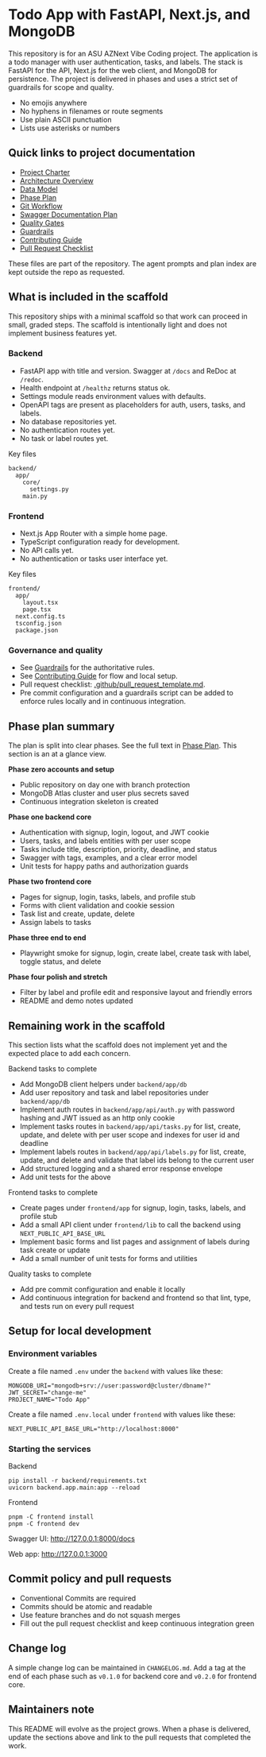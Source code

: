 # Todo App with FastAPI, Next.js, and MongoDB

This repository is for an ASU AZNext Vibe Coding project. The application is a todo manager with user authentication, tasks, and labels. The stack is FastAPI for the API, Next.js for the web client, and MongoDB for persistence. The project is delivered in phases and uses a strict set of guardrails for scope and quality.

* No emojis anywhere
* No hyphens in filenames or route segments
* Use plain ASCII punctuation
* Lists use asterisks or numbers

## Quick links to project documentation

* [Project Charter](docs/charter.md)
* [Architecture Overview](docs/architecture.md)
* [Data Model](docs/data_model.md)
* [Phase Plan](docs/phases.md)
* [Git Workflow](docs/git_workflow.md)
* [Swagger Documentation Plan](docs/swagger_plan.md)
* [Quality Gates](docs/quality_gates.md)
* [Guardrails](docs/GUARDRAILS.md)
* [Contributing Guide](CONTRIBUTING.md)
* [Pull Request Checklist](.github/pull_request_template.md)

These files are part of the repository. The agent prompts and plan index are kept outside the repo as requested.

## What is included in the scaffold

This repository ships with a minimal scaffold so that work can proceed in small, graded steps. The scaffold is intentionally light and does not implement business features yet.

### Backend

* FastAPI app with title and version. Swagger at `/docs` and ReDoc at `/redoc`.
* Health endpoint at `/healthz` returns status ok.
* Settings module reads environment values with defaults.
* OpenAPI tags are present as placeholders for auth, users, tasks, and labels.
* No database repositories yet.
* No authentication routes yet.
* No task or label routes yet.

Key files

```
backend/
  app/
    core/
      settings.py
    main.py
```

### Frontend

* Next.js App Router with a simple home page.
* TypeScript configuration ready for development.
* No API calls yet.
* No authentication or tasks user interface yet.

Key files

```
frontend/
  app/
    layout.tsx
    page.tsx
  next.config.ts
  tsconfig.json
  package.json
```

### Governance and quality

* See [Guardrails](docs/GUARDRAILS.md) for the authoritative rules.
* See [Contributing Guide](CONTRIBUTING.md) for flow and local setup.
* Pull request checklist: [.github/pull_request_template.md](.github/pull_request_template.md).
* Pre commit configuration and a guardrails script can be added to enforce rules locally and in continuous integration.

## Phase plan summary

The plan is split into clear phases. See the full text in [Phase Plan](docs/phases.md). This section is an at a glance view.

**Phase zero accounts and setup**  
* Public repository on day one with branch protection
* MongoDB Atlas cluster and user plus secrets saved
* Continuous integration skeleton is created

**Phase one backend core**  
* Authentication with signup, login, logout, and JWT cookie
* Users, tasks, and labels entities with per user scope
* Tasks include title, description, priority, deadline, and status
* Swagger with tags, examples, and a clear error model
* Unit tests for happy paths and authorization guards

**Phase two frontend core**  
* Pages for signup, login, tasks, labels, and profile stub
* Forms with client validation and cookie session
* Task list and create, update, delete
* Assign labels to tasks

**Phase three end to end**  
* Playwright smoke for signup, login, create label, create task with label, toggle status, and delete

**Phase four polish and stretch**  
* Filter by label and profile edit and responsive layout and friendly errors
* README and demo notes updated

## Remaining work in the scaffold

This section lists what the scaffold does not implement yet and the expected place to add each concern.

Backend tasks to complete

* Add MongoDB client helpers under `backend/app/db`
* Add user repository and task and label repositories under `backend/app/db`
* Implement auth routes in `backend/app/api/auth.py` with password hashing and JWT issued as an http only cookie
* Implement tasks routes in `backend/app/api/tasks.py` for list, create, update, and delete with per user scope and indexes for user id and deadline
* Implement labels routes in `backend/app/api/labels.py` for list, create, update, and delete and validate that label ids belong to the current user
* Add structured logging and a shared error response envelope
* Add unit tests for the above

Frontend tasks to complete

* Create pages under `frontend/app` for signup, login, tasks, labels, and profile stub
* Add a small API client under `frontend/lib` to call the backend using `NEXT_PUBLIC_API_BASE_URL`
* Implement basic forms and list pages and assignment of labels during task create or update
* Add a small number of unit tests for forms and utilities

Quality tasks to complete

* Add pre commit configuration and enable it locally
* Add continuous integration for backend and frontend so that lint, type, and tests run on every pull request

## Setup for local development

### Environment variables

Create a file named `.env` under the `backend` with values like these:

```
MONGODB_URI="mongodb+srv://user:password@cluster/dbname?"
JWT_SECRET="change-me"
PROJECT_NAME="Todo App"
```
Create a file named `.env.local` under `frontend` with values like these:

```
NEXT_PUBLIC_API_BASE_URL="http://localhost:8000"
```

### Starting the services

Backend

```
pip install -r backend/requirements.txt
uvicorn backend.app.main:app --reload
```

Frontend

```
pnpm -C frontend install
pnpm -C frontend dev
```

Swagger UI: http://127.0.0.1:8000/docs

Web app: http://127.0.0.1:3000

## Commit policy and pull requests

* Conventional Commits are required
* Commits should be atomic and readable
* Use feature branches and do not squash merges
* Fill out the pull request checklist and keep continuous integration green

## Change log

A simple change log can be maintained in `CHANGELOG.md`. Add a tag at the end of each phase such as `v0.1.0` for backend core and `v0.2.0` for frontend core.

## Maintainers note

This README will evolve as the project grows. When a phase is delivered, update the sections above and link to the pull requests that completed the work.
